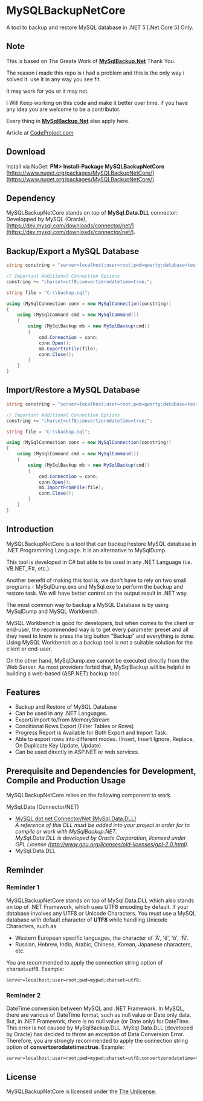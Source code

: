 
# MySQLBackupNetCore

A tool to backup and restore MySQL database in .NET 5 [.Net Core 5] Only.

## Note
This is based on The Greate Work of [**MySqlBackup.Net**](https://github.com/MySqlBackupNET/MySqlBackup.Net) Thank You.

The reason i made this repo is i had a problem and this is the only way i solved it.
use it in any way you see fit.

It may work for you or it may not.

I Will Keep working on this code and make it better over time.
if you have any idea you are welcome to be a contributor.

Every thing in [**MySqlBackup.Net**](https://github.com/MySqlBackupNET/MySqlBackup.Net) also apply here.

Article at [CodeProject.com](http://www.codeproject.com/Articles/256466/MySqlBackup-NET)

## Download
Install via NuGet: **PM> Install-Package MySQLBackupNetCore**  
[https://www.nuget.org/packages/MySQLBackupNetCore/](https://www.nuget.org/packages/MySQLBackupNetCore/)

## Dependency

MySQLBackupNetCore stands on top of **MySql.Data.DLL** connector:
Developped by MySQL (Oracle), [https://dev.mysql.com/downloads/connector/net/](https://dev.mysql.com/downloads/connector/net/).

## Backup/Export a MySQL Database
```C#
string constring = "server=localhost;user=root;pwd=qwerty;database=test;";

// Important Additional Connection Options
constring += "charset=utf8;convertzerodatetime=true;";

string file = "C:\\backup.sql";

using (MySqlConnection conn = new MySqlConnection(constring))
{
    using (MySqlCommand cmd = new MySqlCommand())
    {
        using (MySqlBackup mb = new MySqlBackup(cmd))
        {
            cmd.Connection = conn;
            conn.Open();
            mb.ExportToFile(file);
            conn.Close();
        }
    }
}
```

## Import/Restore a MySQL Database

```C#
string constring = "server=localhost;user=root;pwd=qwerty;database=test;";

// Important Additional Connection Options
constring += "charset=utf8;convertzerodatetime=true;";

string file = "C:\\backup.sql";

using (MySqlConnection conn = new MySqlConnection(constring))
{
    using (MySqlCommand cmd = new MySqlCommand())
    {
        using (MySqlBackup mb = new MySqlBackup(cmd))
        {
            cmd.Connection = conn;
            conn.Open();
            mb.ImportFromFile(file);
            conn.Close();
        }
    }
}
```

## Introduction

MySQLBackupNetCore is a tool  that can backup/restore MySQL database in .NET Programming Language. It is an alternative to MySqlDump.

This tool is developed in C# but able to be used in any .NET Language (i.e. VB.NET, F#, etc.).

Another benefit of making this tool is, we don't have to rely on two small programs - MySqlDump.exe and MySql.exe to perform the backup and restore task. We will have better control on the output result in .NET way.

The most common way to backup a MySQL Database is by using MySqlDump and MySQL Workbench.

MySQL Workbench is good for developers, but when comes to the client or end-user, the recommended way is to get every parameter preset and all they need to know is press the big button "Backup" and everything is done. Using MySQL Workbench as a backup tool is not a suitable solution for the client or end-user.

On the other hand, MySqlDump.exe cannot be executed directly from the Web Server. As most providers forbid that, MySqlBackup will be helpful in building a web-based (ASP.NET) backup tool.

## Features

* Backup and Restore of MySQL Database
* Can be used in any .NET Languages.
* Export/Import to/from MemoryStream
* Conditional Rows Export (Filter Tables or Rows)
* Progress Report is Available for Both Export and Import Task.
* Able to export rows into different modes. (Insert, Insert Ignore, Replace, On Duplicate Key Update, Update)
* Can be used directly in ASP.NET or web services.

## Prerequisite and Dependencies for Development, Compile and Production Usage

MySQLBackupNetCore relies on the following component to work.

 MySql.Data (Connector/NET)
* [MySQL dot net Connector/Net (MySql.Data.DLL)](http://www.mysql.com/downloads/connector/net/)<br />_A reference of this DLL must be added into your project in order for to compile or work with MySqlBackup.NET.<br />MySql.Data.DLL is developed by Oracle Corporation, licensed under GPL License (http://www.gnu.org/licenses/old-licenses/gpl-2.0.html)._
* MySql.Data.DLL

## Reminder

### Reminder 1

MySQLBackupNetCore stands on top of MySql.Data.DLL which also stands on top of .NET Framework, which uses UTF8 encoding by default.
If your database involves any UTF8 or Unicode Characters. You must use a MySQL database with default character of **UTF8** while handling Unicode Characters, such as

* Western European specific languages, the character of 'À', 'ë', 'õ', 'Ñ'.
* Russian, Hebrew, India, Arabic, Chinese, Korean, Japanese characters, etc.

You are recommended to apply the connection string option of charset=utf8. Example:

```
server=localhost;user=root;pwd=mypwd;charset=utf8;
```

### Reminder 2

DateTime conversion between MySQL and .NET Framework. In MySQL, there are various of DateTime format, such as null value or Date only data. But, in .NET Framework, there is no null value (or Date only) for DateTime. This error is not caused by MySqlBackup.DLL. MySql.Data.DLL (developed by Oracle) has decided to throw an exception of Data Conversion Error. Therefore, you are strongly recommended to apply the connection string option of **convertzerodatetime=true**. Example:

```
server=localhost;user=root;pwd=mypwd;charset=utf8;convertzerodatetime=true;
```



## License

MySQLBackupNetCore is licensed under the [The Unlicense](https://github.com/mohSalah66/MySQLBackupNetCore/blob/master/LICENSE).
